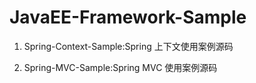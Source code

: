 # JavaEE-Framework-Sample

1. Spring-Context-Sample:Spring 上下文使用案例源码

2. Spring-MVC-Sample:Spring MVC 使用案例源码
